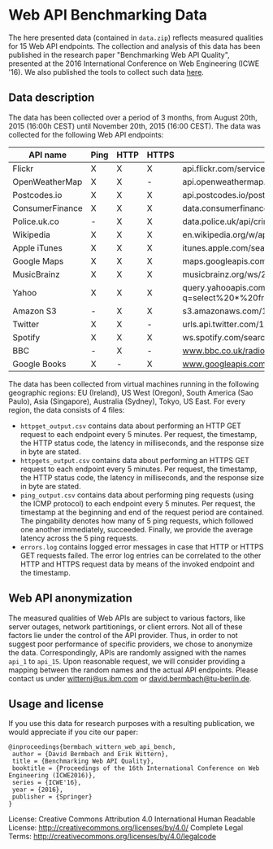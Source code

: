 # Web API Benchmarking Data

The here presented data (contained in `data.zip`) reflects measured qualities for 15 Web API endpoints.
The collection and analysis of this data has been published in the research paper "Benchmarking Web API Quality", presented at the 2016 International Conference on Web Engineering (ICWE '16).
We also published the tools to collect such data [here](https://github.com/dbermbach/web-api-bench).

## Data description
The data has been collected over a period of 3 months, from August 20th, 2015 (16:00h CEST) until November 20th, 2015 (16:00 CEST).
The data was collected for the following Web API endpoints:

|API name           | Ping | HTTP | HTTPS | URL                                                                                                                                                                                                                                          |
|-------------------|------|------|-------|----------------------------------------------------------------------------------------------------------------------------------------------------------------------------------------------------------------------------------------------|
|Flickr             | X    | X    | X     | api.flickr.com/services/feeds/photos_public.gne                                                                                                                                                                                              |
|OpenWeatherMap     | X    | X    | -     | api.openweathermap.org/data/2.5/weather?q=New%20York,us                                                                                                                                                                                     |
|Postcodes.io       | X    | X    | X     | api.postcodes.io/postcodes/GU50BD                                                                                                                                                                                                            |
|ConsumerFinance    | X    | X    | X     | data.consumerfinance.gov/api/views/fphp-cr5a/rows.json                                                                                                                                                                                       |
|Police.uk.co       | -    | X    | X     | data.police.uk/api/crimes-street-dates                                                                                                                                                                                                       |
|Wikipedia          | X    | X    | X     | en.wikipedia.org/w/api.php?action=query\&titles=Albert_Einstein\&prop=images\&format=json                                                                                                                                                    |
|Apple iTunes       | X    | X    | X     | itunes.apple.com/search?term=u2\&entity=musicVideo                                                                                                                                                                                           |
|Google Maps        | X    | X    | X     | maps.googleapis.com/maps/api/geocode/json?address=New%20York%20City%20US&sensor=false                                                                                                                                                    |
|MusicBrainz        | X    | X    | X     | musicbrainz.org/ws/2/recording?query=%22we%20will%20rock%20you%22%20AND%20arid:0383dadf-2a4e-4d10-a46a-e9e041da8eb3                                                                                                                   |
|Yahoo              | X    | X    | X     | query.yahooapis.com/v1/public/yql?q=select%20*%20from%20weather.forecast%20where%20woeid%20in%20(select%20woeid%20from%20geo.places(1)%20where%20text%3D%22nome%2C%20ak%22)&format=json&env=store%3A%2F%2Fdatatables.org%2Falltableswithkeys |
|Amazon S3          | -    | X    | X     | s3.amazonaws.com/1000genomes                                                                                                                                                                                                                 |
|Twitter            | X    | X    | -     | urls.api.twitter.com/1/urls/count.json?url=http://www.tu-berlin.de                                                                                                                                                                           |
|Spotify            | X    | X    | X     | ws.spotify.com/search/1/album?q=u2                                                                                                                                                                                                           |
|BBC                | -    | X    | -     | www.bbc.co.uk/radio1/playlist.json                                                                                                                                                                                                           |
|Google Books       | X    | -    | X     | www.googleapis.com/books/v1/volumes?q=isbn:0321751043                                                                                                                                                                                        |

The data has been collected from virtual machines running in the following geographic regions: EU (Ireland), US West (Oregon), South America (Sao Paulo), Asia (Singapore), Australia (Sydney), Tokyo, US East.
For every region, the data consists of 4 files:

* `httpget_output.csv` contains data about performing an HTTP GET request to each endpoint every 5 minutes. Per request, the timestamp, the HTTP status code, the latency in milliseconds, and the response size in byte are stated. 
* `httpgets_output.csv` contains data about performing an HTTPS GET request to each endpoint every 5 minutes. Per request, the timestamp, the HTTP status code, the latency in milliseconds, and the response size in byte are stated.
* `ping_output.csv` contains data about performing ping requests (using the ICMP protocol) to each endpoint every 5 minutes. Per request, the timestamp at the beginning and end of the request period are contained. The pingability denotes how many of 5 ping requests, which followed one another immediately, succeeded. Finally, we provide the average latency across the 5 ping requests.
* `errors.log` contains logged error messages in case that HTTP or HTTPS GET requests failed. The error log entries can be correlated to the other HTTP and HTTPS request data by means of the invoked endpoint and the timestamp.


## Web API anonymization
The measured qualities of Web APIs are subject to various factors, like server outages, network partitionings, or client errors.
Not all of these factors lie under the control of the API provider.
Thus, in order to not suggest poor performance of specific providers, we chose to anonymize the data.
Correspondingly, APIs are randomly assigned with the names `api_1` to `api_15`.
Upon reasonable request, we will consider providing a mapping between the random names and the actual API endpoints.
Please contact us under [witternj@us.ibm.com](mailto:witternj@us.ibm.com) or [david.bermbach@tu-berlin.de](mailto:david.bermbach@tu-berlin.de).

## Usage and license
If you use this data for research purposes with a resulting publication, we would appreciate if you cite our paper:
```TeX
@inproceedings{bermbach_wittern_web_api_bench,
 author = {David Bermbach and Erik Wittern},
 title = {Benchmarking Web API Quality},
 booktitle = {Proceedings of the 16th International Conference on Web Engineering (ICWE2016)},
 series = {ICWE'16},
 year = {2016},
 publisher = {Springer}
}
```

License: Creative Commons Attribution 4.0 International
Human Readable License: http://creativecommons.org/licenses/by/4.0/
Complete Legal Terms: http://creativecommons.org/licenses/by/4.0/legalcode

